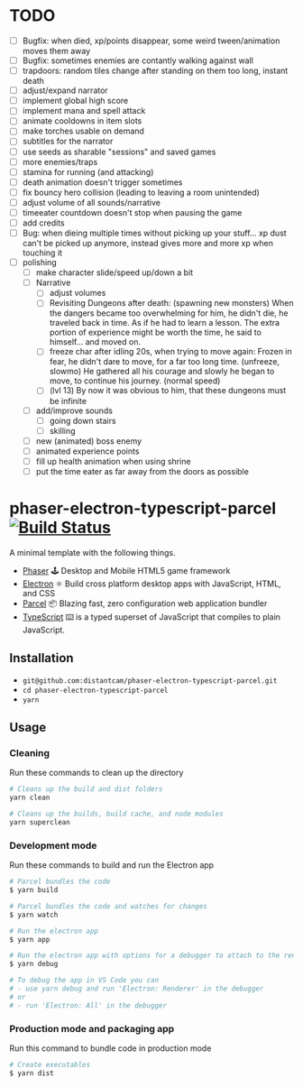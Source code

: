 # TODO

- [ ] Bugfix: when died, xp/points disappear, some weird tween/animation moves them away
- [ ] Bugfix: sometimes enemies are contantly walking against wall
- [ ] trapdoors: random tiles change after standing on them too long, instant death
- [ ] adjust/expand narrator
- [ ] implement global high score
- [ ] implement mana and spell attack
- [ ] animate cooldowns in item slots
- [ ] make torches usable on demand
- [ ] subtitles for the narrator
- [ ] use seeds as sharable "sessions" and saved games
- [ ] more enemies/traps
- [ ] stamina for running (and attacking)
- [ ] death animation doesn't trigger sometimes
- [ ] fix bouncy hero collision (leading to leaving a room unintended)
- [ ] adjust volume of all sounds/narrative
- [ ] timeeater countdown doesn't stop when pausing the game
- [ ] add credits
- [ ] Bug: when dieing multiple times without picking up your stuff... xp dust can't be picked up anymore, instead gives more and more xp when touching it
- [ ] polishing
  - [ ] make character slide/speed up/down a bit
  - [ ] Narrative
    - [ ] adjust volumes
    - [ ] Revisiting Dungeons after death: (spawning new monsters) When the dangers became too overwhelming for him, he didn't die, he traveled back in time. As if he had to learn a lesson. The extra portion of experience might be worth the time, he said to himself... and moved on.
    - [ ] freeze char after idling 20s, when trying to move again: Frozen in fear, he didn't dare to move, for a far too long time. (unfreeze, slowmo) He gathered all his courage and slowly he began to move, to continue his journey. (normal speed)
    - [ ] (lvl 13) By now it was obvious to him, that these dungeons must be infinite
  - [ ] add/improve sounds
    - [ ] going down stairs
    - [ ] skilling
  - [ ] new (animated) boss enemy
  - [ ] animated experience points
  - [ ] fill up health animation when using shrine
  - [ ] put the time eater as far away from the doors as possible

# phaser-electron-typescript-parcel [![Build Status](https://travis-ci.org/distantcam/phaser-electron-typescript-parcel.svg?branch=master)](https://travis-ci.org/distantcam/phaser-electron-typescript-parcel)

A minimal template with the following things.

- [Phaser](https://phaser.io/) 🕹️ Desktop and Mobile HTML5 game framework
- [Electron](https://electronjs.org/) ⚛️ Build cross platform desktop apps with JavaScript, HTML, and CSS
- [Parcel](https://github.com/parcel-bundler/parcel) 📦 Blazing fast, zero configuration web application bundler
- [TypeScript](https://www.typescriptlang.org/) ⌨️ is a typed superset of JavaScript that compiles to plain JavaScript.

## Installation

* `git@github.com:distantcam/phaser-electron-typescript-parcel.git`
* `cd phaser-electron-typescript-parcel`
* `yarn`

## Usage

### Cleaning
Run these commands to clean up the directory
``` bash
# Cleans up the build and dist folders
yarn clean

# Cleans up the builds, build cache, and node modules
yarn superclean
```

### Development mode
Run these commands to build and run the Electron app
``` bash
# Parcel bundles the code
$ yarn build

# Parcel bundles the code and watches for changes
$ yarn watch

# Run the electron app
$ yarn app

# Run the electron app with options for a debugger to attach to the render process
$ yarn debug

# To debug the app in VS Code you can
# - use yarn debug and run 'Electron: Renderer' in the debugger
# or
# - run 'Electron: All' in the debugger
```

### Production mode and packaging app
Run this command to bundle code in production mode
``` bash
# Create executables
$ yarn dist
```
